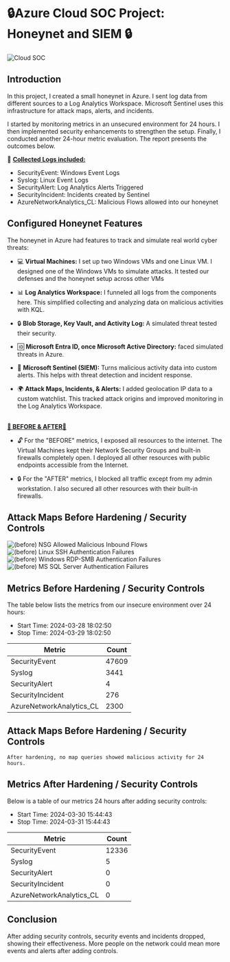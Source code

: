 
# 🔒Azure Cloud SOC Project: Honeynet and SIEM 🔒
![Cloud SOC](https://github.com/cmsuhre/Azure-SOC/assets/25305998/3531ba98-4260-4367-ba5a-13047b40a479)



## Introduction

In this project, I created a small honeynet in Azure. I sent log data from different sources to a Log Analytics Workspace. Microsoft Sentinel uses this infrastructure for attack maps, alerts, and incidents. 

I started by monitoring metrics in an unsecured environment for 24 hours. I then implemented security enhancements to strengthen the setup. Finally, I conducted another 24-hour metric evaluation. The report presents the outcomes below.

📄 <strong><u>Collected Logs included: </u></strong>

- SecurityEvent: Windows Event Logs<br>
- Syslog: Linux Event Logs<br>
- SecurityAlert: Log Analytics Alerts Triggered<br>
- SecurityIncident: Incidents created by Sentinel<br>
- AzureNetworkAnalytics_CL: Malicious Flows allowed into our honeynet<br>

## Configured Honeynet Features

The honeynet in Azure had features to track and simulate real world cyber threats: 

- 💻 <b>Virtual Machines:</b> I set up two Windows VMs and one Linux VM. I designed one of the Windows VMs to simulate attacks. It tested our defenses and the honeynet setup across other VMs

- 📊 <b>Log Analytics Workspace:</b> I funneled all logs from the components here. This simplified collecting and analyzing data on malicious activities with KQL.

- 🔒 <b>Blob Storage, Key Vault, and Activity Log:</b> A simulated threat tested their security.

- 🆔 <b>Microsoft Entra ID, once Microsoft Active Directory:</b> faced simulated threats in Azure.

- 🚨 <b>Microsoft Sentinel (SIEM):</b> Turns malicious activity data into custom alerts. This helps with threat detection and incident response.

- 🌍 <b>Attack Maps, Incidents, & Alerts:</b> I added geolocation IP data to a custom watchlist. This tracked attack origins and improved monitoring in the Log Analytics Workspace.

<br><strong><u> 🔄 BEFORE & AFTER🔄 </u></strong><br>

- 🔓 For the "BEFORE" metrics, I exposed all resources to the internet. The Virtual Machines kept their Network Security Groups and built-in firewalls completely open. I deployed all other resources with public endpoints accessible from the Internet.

- 🔒 For the "AFTER" metrics, I blocked all traffic except from my admin workstation. I also secured all other resources with their built-in firewalls.

## Attack Maps Before Hardening / Security Controls
![(before) NSG Allowed Malicious Inbound Flows](https://github.com/cmsuhre/Azure-SOC/assets/25305998/077b0ce6-7b08-4cd7-8541-2adb639b9e1e)<br>
![(before) Linux SSH Authentication Failures](https://github.com/cmsuhre/Azure-SOC/assets/25305998/68c034b5-be70-4947-b258-a57bd9fd34bd)<br>
![(before) Windows RDP-SMB Authentication Failures](https://github.com/cmsuhre/Azure-SOC/assets/25305998/a31b6713-1c31-4ce7-9725-5c9b74eb4198)<br>
![(before) MS SQL Server Authentication Failures](https://github.com/cmsuhre/Azure-SOC/assets/25305998/38136886-a20b-4ef8-a90d-b0201fc9cc0c)<br>

## Metrics Before Hardening / Security Controls

The table below lists the metrics from our insecure environment over 24 hours:<br>
- Start Time: 2024-03-28 18:02:50
- Stop Time: 2024-03-29 18:02:50

| Metric                   | Count
| ------------------------ | -----
| SecurityEvent            | 47609
| Syslog                   | 3441
| SecurityAlert            | 4
| SecurityIncident         | 276
| AzureNetworkAnalytics_CL | 2300

## Attack Maps Before Hardening / Security Controls

```After hardening, no map queries showed malicious activity for 24 hours.```

## Metrics After Hardening / Security Controls

Below is a table of our metrics 24 hours after adding security controls:
- Start Time: 2024-03-30 15:44:43
- Stop Time: 2024-03-31 15:44:43

| Metric                   | Count
| ------------------------ | -----
| SecurityEvent            | 12336
| Syslog                   | 5
| SecurityAlert            | 0
| SecurityIncident         | 0
| AzureNetworkAnalytics_CL | 0

## Conclusion

After adding security controls, security events and incidents dropped, showing their effectiveness. More people on the network could mean more events and alerts after adding controls.
